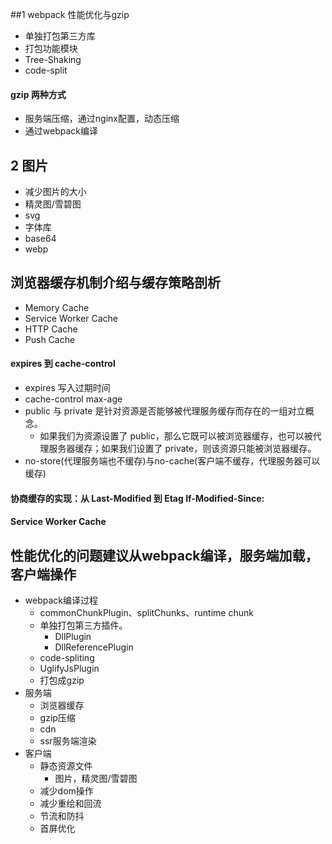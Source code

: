 ##1 webpack 性能优化与gzip

+ 单独打包第三方库
+ 打包功能模块
+ Tree-Shaking
+ code-split

#### gzip 两种方式

+ 服务端压缩，通过nginx配置，动态压缩
+ 通过webpack编译


## 2 图片

+ 减少图片的大小
+ 精灵图/雪碧图
+ svg
+ 字体库
+ base64
+ webp


## 浏览器缓存机制介绍与缓存策略剖析


+ Memory Cache
+ Service Worker Cache
+ HTTP Cache
+ Push Cache


#### expires 到 cache-control

+ expires 写入过期时间
+ cache-control max-age
+ public 与 private 是针对资源是否能够被代理服务缓存而存在的一组对立概念。
    + 如果我们为资源设置了 public，那么它既可以被浏览器缓存，也可以被代理服务器缓存；如果我们设置了 private，则该资源只能被浏览器缓存。
+ no-store(代理服务端也不缓存)与no-cache(客户端不缓存，代理服务器可以缓存)

#### 协商缓存的实现：从 Last-Modified 到 Etag  If-Modified-Since:


#### Service Worker Cache



## 性能优化的问题建议从webpack编译，服务端加载，客户端操作

+ webpack编译过程
    + commonChunkPlugin、splitChunks、runtime chunk
    + 单独打包第三方插件。
        + DllPlugin
        + DllReferencePlugin
    + code-spliting
    + UglifyJsPlugin
    + 打包成gzip
+ 服务端
    + 浏览器缓存
    + gzip压缩
    + cdn
    + ssr服务端渲染
+ 客户端
    + 静态资源文件
        + 图片，精灵图/雪碧图
    + 减少dom操作
    + 减少重绘和回流
    + 节流和防抖
    + 首屏优化
